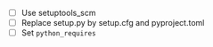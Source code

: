 - [ ] Use setuptools_scm
- [ ] Replace setup.py by setup.cfg and pyproject.toml
- [ ] Set `python_requires`
